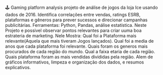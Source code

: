 🕹️ Gaming platform analysis projeto de análise de jogos da loja Ice usando dados de 2016. Identifica correlações entre vendas, ratings ESRB, plataformas e gêneros para prever sucessos e direcionar campanhas publicitárias. Ferramentas: Python, Pandas, análise estatística.
Neste Projeto e possivel observar pontos relevantes para criar uuma boa estrateria de marketing.
Nele Mostra: 
Qual foi a Plataforma mais relevante(Aquela que mais tiveram Jogos lançados).
Qual foi a media de anos que cada plataforma foi relevante.
Quais foram os generos mais procurados de cada região do mundo.
Qual a faixa etaria de cada região.
Quais plataforma foram as mais vendidas divididas pela região.
Alem de gráficos informativos, limpeza e organização dos dados, e resumos explicativos.

